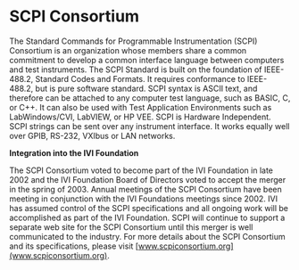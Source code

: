 # SCPI Consortium

The Standard Commands for Programmable Instrumentation (SCPI) Consortium
is an organization whose members share a common commitment to develop a
common interface language between computers and test instruments. The
SCPI Standard is built on the foundation of IEEE-488.2, Standard Codes
and Formats. It requires conformance to IEEE-488.2, but is pure software
standard. SCPI syntax is ASCII text, and therefore can be attached to
any computer test language, such as BASIC, C, or C++. It can also be
used with Test Application Environments such as LabWindows/CVI, LabVIEW,
or HP VEE. SCPI is Hardware Independent. SCPI strings can be sent over
any instrument interface. It works equally well over GPIB, RS-232,
VXIbus or LAN networks.

**Integration into the IVI Foundation**

The SCPI Consortium voted to become part of the IVI Foundation in late
2002 and the IVI Foundation Board of Directors voted to accept the
merger in the spring of 2003. Annual meetings of the SCPI Consortium
have been meeting in conjunction with the IVI Foundations meetings since
2002. IVI has assumed control of the SCPI specifications and all ongoing
work will be accomplished as part of the IVI Foundation. SCPI will
continue to support a separate web site for the SCPI Consortium until
this merger is well communicated to the industry. For more details about
the SCPI Consortium and its specifications, please visit
[www.scpiconsortium.org](www.scpiconsortium.org).
